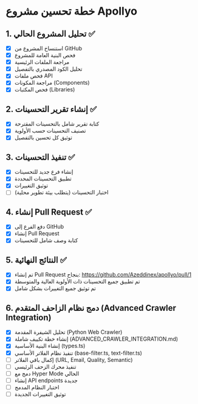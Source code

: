 # خطة تحسين مشروع Apollyo

## 1. تحليل المشروع الحالي ✅
- [x] استنساخ المشروع من GitHub
- [x] فحص البنية العامة للمشروع
- [x] مراجعة الملفات الرئيسية
- [x] تحليل الكود المصدري بالتفصيل
- [x] فحص ملفات API
- [x] مراجعة المكونات (Components)
- [x] فحص المكتبات (Libraries)

## 2. إنشاء تقرير التحسينات ✅
- [x] كتابة تقرير شامل بالتحسينات المقترحة
- [x] تصنيف التحسينات حسب الأولوية
- [x] توثيق كل تحسين بالتفصيل

## 3. تنفيذ التحسينات ✅
- [x] إنشاء فرع جديد للتحسينات
- [x] تطبيق التحسينات المحددة
- [x] توثيق التغييرات
- [ ] اختبار التحسينات (يتطلب بيئة تطوير محلية)

## 4. إنشاء Pull Request ✅
- [x] دفع الفرع إلى GitHub
- [x] إنشاء Pull Request
- [x] كتابة وصف شامل للتحسينات

## 5. النتائج النهائية ✅
- [x] تم إنشاء Pull Request بنجاح: https://github.com/Azeddinex/apollyo/pull/1
- [x] تم تطبيق جميع التحسينات ذات الأولوية العالية والمتوسطة
- [x] تم توثيق جميع التغييرات بشكل شامل

## 6. دمج نظام الزاحف المتقدم (Advanced Crawler Integration)
- [x] تحليل الشيفرة المقدمة (Python Web Crawler)
- [x] إنشاء خطة تكييف شاملة (ADVANCED_CRAWLER_INTEGRATION.md)
- [x] إنشاء البنية الأساسية (types.ts)
- [x] تنفيذ نظام الفلاتر الأساسي (base-filter.ts, text-filter.ts)
- [ ] إكمال باقي الفلاتر (URL, Email, Quality, Semantic)
- [ ] تنفيذ محرك الزحف الرئيسي
- [ ] دمج مع Hyper Mode الحالي
- [ ] إنشاء API endpoints جديدة
- [ ] اختبار النظام المدمج
- [ ] توثيق التغييرات الجديدة